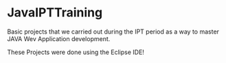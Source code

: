 # JavaIPTTraining
Basic projects that we carried out during the IPT period as a way to master JAVA Wev Application development.

These Projects were done using the Eclipse IDE!

